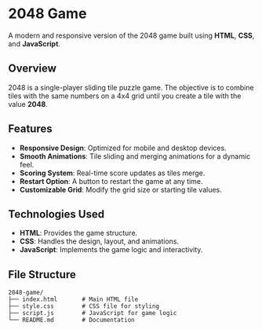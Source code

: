 # 2048 Game

A modern and responsive version of the 2048 game built using **HTML**, **CSS**, and **JavaScript**. 

## Overview

2048 is a single-player sliding tile puzzle game. The objective is to combine tiles with the same numbers on a 4x4 grid until you create a tile with the value **2048**.

## Features

- **Responsive Design**: Optimized for mobile and desktop devices.
- **Smooth Animations**: Tile sliding and merging animations for a dynamic feel.
- **Scoring System**: Real-time score updates as tiles merge.
- **Restart Option**: A button to restart the game at any time.
- **Customizable Grid**: Modify the grid size or starting tile values.

## Technologies Used

- **HTML**: Provides the game structure.
- **CSS**: Handles the design, layout, and animations.
- **JavaScript**: Implements the game logic and interactivity.

## File Structure

```plaintext
2048-game/
├── index.html       # Main HTML file
├── style.css        # CSS file for styling
├── script.js        # JavaScript for game logic
└── README.md        # Documentation
